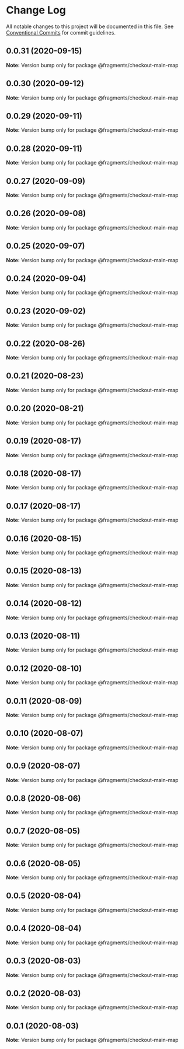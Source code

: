# Change Log

All notable changes to this project will be documented in this file.
See [Conventional Commits](https://conventionalcommits.org) for commit guidelines.

## 0.0.31 (2020-09-15)

**Note:** Version bump only for package @fragments/checkout-main-map





## 0.0.30 (2020-09-12)

**Note:** Version bump only for package @fragments/checkout-main-map





## 0.0.29 (2020-09-11)

**Note:** Version bump only for package @fragments/checkout-main-map





## 0.0.28 (2020-09-11)

**Note:** Version bump only for package @fragments/checkout-main-map





## 0.0.27 (2020-09-09)

**Note:** Version bump only for package @fragments/checkout-main-map





## 0.0.26 (2020-09-08)

**Note:** Version bump only for package @fragments/checkout-main-map

## 0.0.25 (2020-09-07)

**Note:** Version bump only for package @fragments/checkout-main-map

## 0.0.24 (2020-09-04)

**Note:** Version bump only for package @fragments/checkout-main-map

## 0.0.23 (2020-09-02)

**Note:** Version bump only for package @fragments/checkout-main-map

## 0.0.22 (2020-08-26)

**Note:** Version bump only for package @fragments/checkout-main-map

## 0.0.21 (2020-08-23)

**Note:** Version bump only for package @fragments/checkout-main-map

## 0.0.20 (2020-08-21)

**Note:** Version bump only for package @fragments/checkout-main-map

## 0.0.19 (2020-08-17)

**Note:** Version bump only for package @fragments/checkout-main-map

## 0.0.18 (2020-08-17)

**Note:** Version bump only for package @fragments/checkout-main-map

## 0.0.17 (2020-08-17)

**Note:** Version bump only for package @fragments/checkout-main-map

## 0.0.16 (2020-08-15)

**Note:** Version bump only for package @fragments/checkout-main-map

## 0.0.15 (2020-08-13)

**Note:** Version bump only for package @fragments/checkout-main-map

## 0.0.14 (2020-08-12)

**Note:** Version bump only for package @fragments/checkout-main-map

## 0.0.13 (2020-08-11)

**Note:** Version bump only for package @fragments/checkout-main-map

## 0.0.12 (2020-08-10)

**Note:** Version bump only for package @fragments/checkout-main-map

## 0.0.11 (2020-08-09)

**Note:** Version bump only for package @fragments/checkout-main-map

## 0.0.10 (2020-08-07)

**Note:** Version bump only for package @fragments/checkout-main-map

## 0.0.9 (2020-08-07)

**Note:** Version bump only for package @fragments/checkout-main-map

## 0.0.8 (2020-08-06)

**Note:** Version bump only for package @fragments/checkout-main-map

## 0.0.7 (2020-08-05)

**Note:** Version bump only for package @fragments/checkout-main-map

## 0.0.6 (2020-08-05)

**Note:** Version bump only for package @fragments/checkout-main-map

## 0.0.5 (2020-08-04)

**Note:** Version bump only for package @fragments/checkout-main-map

## 0.0.4 (2020-08-04)

**Note:** Version bump only for package @fragments/checkout-main-map

## 0.0.3 (2020-08-03)

**Note:** Version bump only for package @fragments/checkout-main-map

## 0.0.2 (2020-08-03)

**Note:** Version bump only for package @fragments/checkout-main-map

## 0.0.1 (2020-08-03)

**Note:** Version bump only for package @fragments/checkout-main-map
